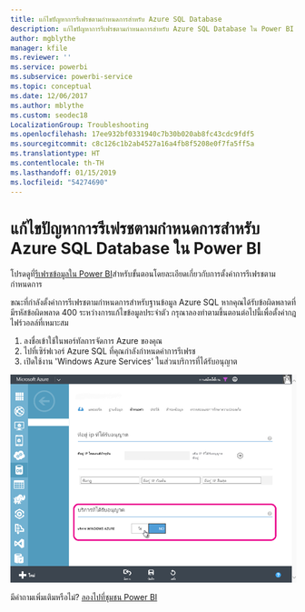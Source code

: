 ```yaml
---
title: แก้ไขปัญหาการรีเฟรชตามกำหนดการสำหรับ Azure SQL Database
description: แก้ไขปัญหาการรีเฟรชตามกำหนดการสำหรับ Azure SQL Database ใน Power BI
author: mgblythe
manager: kfile
ms.reviewer: ''
ms.service: powerbi
ms.subservice: powerbi-service
ms.topic: conceptual
ms.date: 12/06/2017
ms.author: mblythe
ms.custom: seodec18
LocalizationGroup: Troubleshooting
ms.openlocfilehash: 17ee932bf0331940c7b30b020ab8fc43cdc9fdf5
ms.sourcegitcommit: c8c126c1b2ab4527a16a4fb8f5208e0f7fa5ff5a
ms.translationtype: HT
ms.contentlocale: th-TH
ms.lasthandoff: 01/15/2019
ms.locfileid: "54274690"
---
```

# <a name="troubleshooting-scheduled-refresh-for-azure-sql-databases-in-power-bi"></a>แก้ไขปัญหาการรีเฟรชตามกำหนดการสำหรับ Azure SQL Database ใน Power BI
โปรดดูที่[รีเฟรชข้อมูลใน Power BI](refresh-data.md)สำหรับขั้นตอนโดยละเอียดเกี่ยวกับการตั้งค่าการรีเฟรชตามกำหนดการ

ขณะที่กำลังตั้งค่าการรีเฟรชตามกำหนดการสำหรับฐานข้อมูล Azure SQL หากคุณได้รับข้อผิดพลาดที่มีรหัสข้อผิดพลาด 400 ระหว่างการแก้ไขข้อมูลประจำตัว กรุณาลองทำตามขึ้นตอนต่อไปนี้เพื่อตั้งค่ากฎไฟร์วอลล์ที่เหมาะสม

1. ลงชื่อเข้าใช้ในพอร์ทัลการจัดการ Azure ของคุณ
2. ไปที่เซิร์ฟเวอร์ Azure SQL ที่คุณกำลังกำหนดค่าการรีเฟรช
3. เปิดใช้งาน 'Windows Azure Services' ในส่วนบริการที่ได้รับอนุญาต

![บริการ Azure ที่ได้รับอนุญาต](media/service-admin-troubleshooting-scheduled-refresh-azure-sql-databases/azurerefresh.png)  

มีคำถามเพิ่มเติมหรือไม่? [ลองไปที่ชุมชน Power BI](http://community.powerbi.com/)


